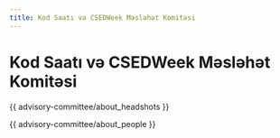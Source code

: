 ```yaml
---
title: Kod Saatı və CSEDWeek Məsləhət Komitəsi
---
```


# Kod Saatı və CSEDWeek Məsləhət Komitəsi

{{ advisory-committee/about_headshots }}

{{ advisory-committee/about_people }}